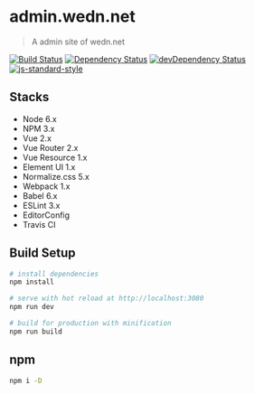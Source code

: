 # admin.wedn.net

> A admin site of wedn.net

[![Build Status](https://travis-ci.org/zce/dashboard.svg?branch=vue2-webpack1)](https://travis-ci.org/zce/dashboard)
[![Dependency Status](https://david-dm.org/zce/dashboard.svg)](https://david-dm.org/zce/dashboard)
[![devDependency Status](https://david-dm.org/zce/dashboard/dev-status.svg)](https://david-dm.org/zce/dashboard#info=devDependencies)
[![js-standard-style](https://img.shields.io/badge/code%20style-standard-brightgreen.svg)](http://standardjs.com/)

## Stacks

- Node 6.x
- NPM 3.x
- Vue 2.x
- Vue Router 2.x
- Vue Resource 1.x
- Element UI 1.x
- Normalize.css 5.x
- Webpack 1.x
- Babel 6.x
- ESLint 3.x
- EditorConfig
- Travis CI

## Build Setup

``` bash
# install dependencies
npm install

# serve with hot reload at http://localhost:3080
npm run dev

# build for production with minification
npm run build
```

## npm 

```bash
npm i -D 
```
